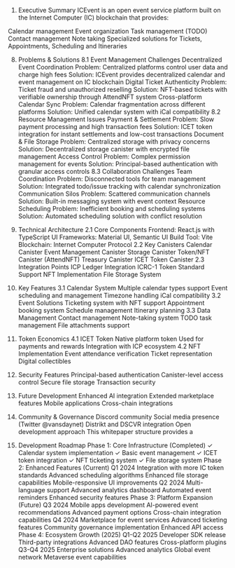 1. Executive Summary
ICEvent is an open event service platform built on the Internet Computer (IC) blockchain that provides:

Calendar management
Event organization
Task management (TODO)
Contact management
Note taking
Specialized solutions for Tickets, Appointments, Scheduling and Itineraries

8. Problems & Solutions
8.1 Event Management Challenges
Decentralized Event Coordination
Problem: Centralized platforms control user data and charge high fees
Solution: ICEvent provides decentralized calendar and event management on IC blockchain
Digital Ticket Authenticity
Problem: Ticket fraud and unauthorized reselling
Solution: NFT-based tickets with verifiable ownership through AttendNFT system
Cross-platform Calendar Sync
Problem: Calendar fragmentation across different platforms
Solution: Unified calendar system with iCal compatibility
8.2 Resource Management Issues
Payment & Settlement
Problem: Slow payment processing and high transaction fees
Solution: ICET token integration for instant settlements and low-cost transactions
Document & File Storage
Problem: Centralized storage with privacy concerns
Solution: Decentralized storage canister with encrypted file management
Access Control
Problem: Complex permission management for events
Solution: Principal-based authentication with granular access controls
8.3 Collaboration Challenges
Team Coordination
Problem: Disconnected tools for team management
Solution: Integrated todo/issue tracking with calendar synchronization
Communication Silos
Problem: Scattered communication channels
Solution: Built-in messaging system with event context
Resource Scheduling
Problem: Inefficient booking and scheduling systems
Solution: Automated scheduling solution with conflict resolution

2. Technical Architecture
2.1 Core Components
Frontend: React.js with TypeScript
UI Frameworks: Material UI, Semantic UI
Build Tool: Vite
Blockchain: Internet Computer Protocol
2.2 Key Canisters
Calendar Canister
Event Management Canister
Storage Canister
Token/NFT Canister (AttendNFT)
Treasury Canister
ICET Token Canister
2.3 Integration Points
ICP Ledger Integration
ICRC-1 Token Standard Support
NFT Implementation
File Storage System
3. Key Features
3.1 Calendar System
Multiple calendar types support
Event scheduling and management
Timezone handling
iCal compatibility
3.2 Event Solutions
Ticketing system with NFT support
Appointment booking system
Schedule management
Itinerary planning
3.3 Data Management
Contact management
Note-taking system
TODO task management
File attachments support
4. Token Economics
4.1 ICET Token
Native platform token
Used for payments and rewards
Integration with ICP ecosystem
4.2 NFT Implementation
Event attendance verification
Ticket representation
Digital collectibles
5. Security Features
Principal-based authentication
Canister-level access control
Secure file storage
Transaction security
6. Future Development
Enhanced AI integration
Extended marketplace features
Mobile applications
Cross-chain integrations
7. Community & Governance
Discord community
Social media presence (Twitter @vansdaynet)
Distrikt and DSCVR integration
Open development approach
This whitepaper structure provides a

9. Development Roadmap
Phase 1: Core Infrastructure (Completed)
✓ Calendar system implementation
✓ Basic event management
✓ ICET token integration
✓ NFT ticketing system
✓ File storage system
Phase 2: Enhanced Features (Current)
Q1 2024
Integration with more IC token standards
Advanced scheduling algorithms
Enhanced file storage capabilities
Mobile-responsive UI improvements
Q2 2024
Multi-language support
Advanced analytics dashboard
Automated event reminders
Enhanced security features
Phase 3: Platform Expansion (Future)
Q3 2024
Mobile apps development
AI-powered event recommendations
Advanced payment options
Cross-chain integration capabilities
Q4 2024
Marketplace for event services
Advanced ticketing features
Community governance implementation
Enhanced API access
Phase 4: Ecosystem Growth (2025)
Q1-Q2 2025
Developer SDK release
Third-party integrations
Advanced DAO features
Cross-platform plugins
Q3-Q4 2025
Enterprise solutions
Advanced analytics
Global event network
Metaverse event capabilities